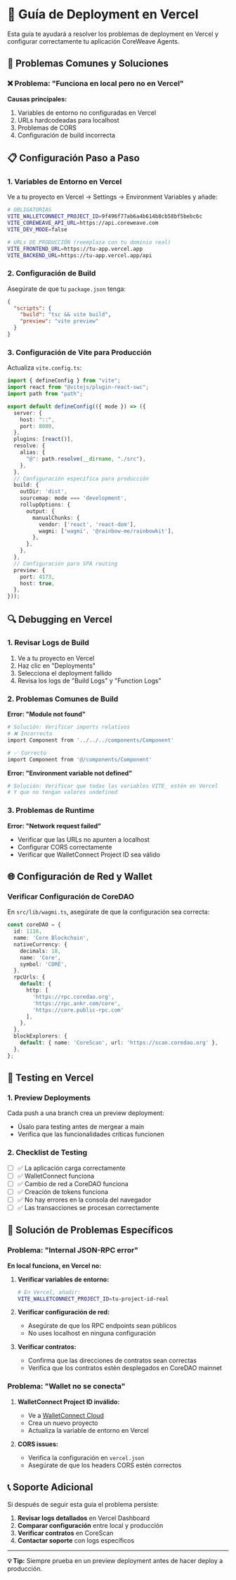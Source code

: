 # 🚀 Guía de Deployment en Vercel

Esta guía te ayudará a resolver los problemas de deployment en Vercel y configurar correctamente tu aplicación CoreWeave Agents.

## 🔧 Problemas Comunes y Soluciones

### ❌ Problema: "Funciona en local pero no en Vercel"

**Causas principales:**
1. Variables de entorno no configuradas en Vercel
2. URLs hardcodeadas para localhost
3. Problemas de CORS
4. Configuración de build incorrecta

## 📋 Configuración Paso a Paso

### 1. Variables de Entorno en Vercel

Ve a tu proyecto en Vercel → Settings → Environment Variables y añade:

```bash
# OBLIGATORIAS
VITE_WALLETCONNECT_PROJECT_ID=9f496f77ab6a4b614b8cb58bf5bebc6c
VITE_COREWEAVE_API_URL=https://api.coreweave.com
VITE_DEV_MODE=false

# URLs DE PRODUCCIÓN (reemplaza con tu dominio real)
VITE_FRONTEND_URL=https://tu-app.vercel.app
VITE_BACKEND_URL=https://tu-app.vercel.app/api
```

### 2. Configuración de Build

Asegúrate de que tu `package.json` tenga:

```json
{
  "scripts": {
    "build": "tsc && vite build",
    "preview": "vite preview"
  }
}
```

### 3. Configuración de Vite para Producción

Actualiza `vite.config.ts`:

```typescript
import { defineConfig } from "vite";
import react from "@vitejs/plugin-react-swc";
import path from "path";

export default defineConfig(({ mode }) => ({
  server: {
    host: "::",
    port: 8080,
  },
  plugins: [react()],
  resolve: {
    alias: {
      "@": path.resolve(__dirname, "./src"),
    },
  },
  // Configuración específica para producción
  build: {
    outDir: 'dist',
    sourcemap: mode === 'development',
    rollupOptions: {
      output: {
        manualChunks: {
          vendor: ['react', 'react-dom'],
          wagmi: ['wagmi', '@rainbow-me/rainbowkit'],
        },
      },
    },
  },
  // Configuración para SPA routing
  preview: {
    port: 4173,
    host: true,
  },
}));
```

## 🔍 Debugging en Vercel

### 1. Revisar Logs de Build

1. Ve a tu proyecto en Vercel
2. Haz clic en "Deployments"
3. Selecciona el deployment fallido
4. Revisa los logs de "Build Logs" y "Function Logs"

### 2. Problemas Comunes de Build

**Error: "Module not found"**
```bash
# Solución: Verificar imports relativos
# ❌ Incorrecto
import Component from '../../../components/Component'

# ✅ Correcto
import Component from '@/components/Component'
```

**Error: "Environment variable not defined"**
```bash
# Solución: Verificar que todas las variables VITE_ estén en Vercel
# Y que no tengan valores undefined
```

### 3. Problemas de Runtime

**Error: "Network request failed"**
- Verificar que las URLs no apunten a localhost
- Configurar CORS correctamente
- Verificar que WalletConnect Project ID sea válido

## 🌐 Configuración de Red y Wallet

### Verificar Configuración de CoreDAO

En `src/lib/wagmi.ts`, asegúrate de que la configuración sea correcta:

```typescript
const coreDAO = {
  id: 1116,
  name: 'Core Blockchain',
  nativeCurrency: {
    decimals: 18,
    name: 'Core',
    symbol: 'CORE',
  },
  rpcUrls: {
    default: {
      http: [
        'https://rpc.coredao.org',
        'https://rpc.ankr.com/core',
        'https://core.public-rpc.com'
      ],
    },
  },
  blockExplorers: {
    default: { name: 'CoreScan', url: 'https://scan.coredao.org' },
  },
};
```

## 🧪 Testing en Vercel

### 1. Preview Deployments

Cada push a una branch crea un preview deployment:
- Úsalo para testing antes de mergear a main
- Verifica que las funcionalidades críticas funcionen

### 2. Checklist de Testing

- [ ] ✅ La aplicación carga correctamente
- [ ] ✅ WalletConnect funciona
- [ ] ✅ Cambio de red a CoreDAO funciona
- [ ] ✅ Creación de tokens funciona
- [ ] ✅ No hay errores en la consola del navegador
- [ ] ✅ Las transacciones se procesan correctamente

## 🚨 Solución de Problemas Específicos

### Problema: "Internal JSON-RPC error"

**En local funciona, en Vercel no:**

1. **Verificar variables de entorno:**
   ```bash
   # En Vercel, añadir:
   VITE_WALLETCONNECT_PROJECT_ID=tu-project-id-real
   ```

2. **Verificar configuración de red:**
   - Asegúrate de que los RPC endpoints sean públicos
   - No uses localhost en ninguna configuración

3. **Verificar contratos:**
   - Confirma que las direcciones de contratos sean correctas
   - Verifica que los contratos estén desplegados en CoreDAO mainnet

### Problema: "Wallet no se conecta"

1. **WalletConnect Project ID inválido:**
   - Ve a [WalletConnect Cloud](https://cloud.walletconnect.com/)
   - Crea un nuevo proyecto
   - Actualiza la variable de entorno en Vercel

2. **CORS issues:**
   - Verifica la configuración en `vercel.json`
   - Asegúrate de que los headers CORS estén correctos

## 📞 Soporte Adicional

Si después de seguir esta guía el problema persiste:

1. **Revisar logs detallados** en Vercel Dashboard
2. **Comparar configuración** entre local y producción
3. **Verificar contratos** en CoreScan
4. **Contactar soporte** con logs específicos

---

**💡 Tip:** Siempre prueba en un preview deployment antes de hacer deploy a producción.